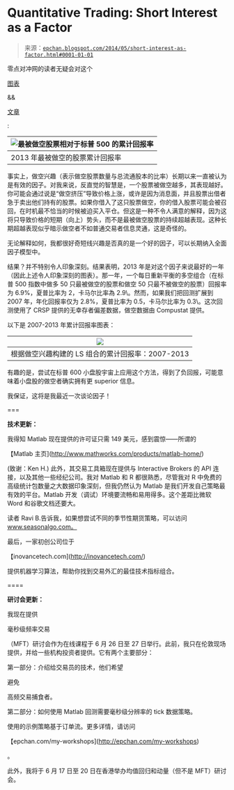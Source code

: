 <!--yml

分类：未分类

date: 2024-05-12 18:58:56

-->

# Quantitative Trading: Short Interest as a Factor

> 来源：[`epchan.blogspot.com/2014/05/short-interest-as-factor.html#0001-01-01`](http://epchan.blogspot.com/2014/05/short-interest-as-factor.html#0001-01-01)

零点对冲网的读者无疑会对这个

[图表](http://www.zerohedge.com/sites/default/files/images/user5/imageroot/2014/02/20140221_SI.png)

&&

[文章](http://www.zerohedge.com/news/presenting-most-shorted-stocks)

:

| ![](img/ddba574b72fa31c8d87f727d17a8fd0c.png "最被做空股票相对于标普 500 的累计回报率") |
| --- |
| 2013 年最被做空的股票累计回报率 |

事实上，做空兴趣（表示做空股票数量与总流通股本的比率）长期以来一直被认为是有效的因子。对我来说，反直觉的智慧是，一个股票被做空越多，其表现越好。你可能会通过说是“做空挤压”导致价格上涨，或许是因为消息面，并且股票出借者急于卖出他们持有的股票。如果你借入了这只股票做空，你的借入股票可能会被召回，在时机最不恰当的时候被迫买入平仓。但这是一种不令人满意的解释，因为这将只导致价格的短期（向上）势头，而不是最被做空股票的持续超越表现。这种长期超越表现似乎暗示做空者不如普通交易者信息灵通，这是奇怪的。

无论解释如何，我都很好奇短线兴趣是否真的是一个好的因子，可以长期纳入全面因子模型中。

结果？并不特别令人印象深刻。结果表明，2013 年是对这个因子来说最好的一年（因此上述令人印象深刻的图表）。那一年，一个每日重新平衡的多空组合（在标普 500 指数中做多 50 只最被做空的股票和做空 50 只最不被做空的股票）回报率为 6.9%，夏普比率为 2，卡马尔比率為 2.9\。然而，如果我们把回测扩展到 2007 年，年化回报率仅为 2.8%，夏普比率为 0.5，卡马尔比率为 0.3\。这次回测使用了 CRSP 提供的无幸存者偏差数据，做空数据由 Compustat 提供。

以下是 2007-2013 年累计回报率图表：

| ![](https://blogger.googleusercontent.com/img/b/R29vZ2xl/AVvXsEiIJmlqWSyqTgIFkI2pzKLdW-eV2iPEtQx9y3IX6morpJ0U6OYl-SXMzdwrxdmqNnSBQtkN-g5YwYcSbz-o0AOtOb02YIDd-C4Zhsiodm8TQ2bnK6kIV8F6zxtuhZGsRrw55qABPA/s1600/Cumulative+Returns+of+Short+Interest+Factors+2007+to+2013.png) |
| --- |
| 根据做空兴趣构建的 LS 组合的累计回报率：2007-2013 |

有趣的是，尝试在标普 600 小盘股宇宙上应用这个方法，得到了负回报，可能意味着小盘股的做空者确实拥有更 superior 信息。

我保证，这将是我最近一次谈论因子！

===

**技术更新：**

我得知 Matlab 现在提供的许可证只需 149 美元，感到震惊——所谓的

【Matlab 主页](http://www.mathworks.com/products/matlab-home/)

(致谢：Ken H.) 此外，其交易工具箱现在提供与 Interactive Brokers 的 API 连接，以及其他一些经纪公司。我对 Matlab 和 R 都很熟悉，尽管我对 R 中免费的高级统计包数量之大数据印象深刻，但我仍然认为 Matlab 是我们开发自己策略最有效的平台。Matlab 开发（调试）环境要流畅和易用得多。这个差距比微软 Word 和谷歌文档还要大。

读者 Ravi B.告诉我，如果想尝试不同的季节性期货策略，可以访问 www.seasonalgo.com。

最后，一家初创公司位于

【inovancetech.com](http://inovancetech.com/)

提供机器学习算法，帮助你找到交易外汇的最佳技术指标组合。

====

**研讨会更新：**

我现在提供

毫秒级频率交易

（MFT）研讨会作为在线课程于 6 月 26 日至 27 日举行。此前，我只在伦敦现场提供，并给一些机构投资者提供。它有两个主要部分：

第一部分：介绍给交易员的技术，他们希望

避免

高频交易捕食者。

第二部分：如何使用 Matlab 回测需要毫秒级分辨率的 tick 数据策略。

使用的示例策略基于订单流。更多详情，请访问

【epchan.com/my-workshops](http://epchan.com/my-workshops)

。

此外，我将于 6 月 17 日至 20 日在香港举办均值回归和动量（但不是 MFT）研讨会。
